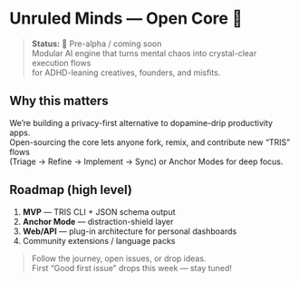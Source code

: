 # Unruled Minds — Open Core 🚀

> **Status:** 🚧 Pre-alpha / coming soon  
> Modular AI engine that turns mental chaos into crystal-clear execution flows  
> for ADHD-leaning creatives, founders, and misfits.

## Why this matters
We’re building a privacy-first alternative to dopamine-drip productivity apps.  
Open-sourcing the core lets anyone fork, remix, and contribute new “TRIS” flows  
(Triage → Refine → Implement → Sync) or Anchor Modes for deep focus.

## Roadmap (high level)
1. **MVP** — TRIS CLI + JSON schema output  
2. **Anchor Mode** — distraction-shield layer  
3. **Web/API** — plug-in architecture for personal dashboards  
4. Community extensions / language packs

> Follow the journey, open issues, or drop ideas.  
> First “Good first issue” drops this week — stay tuned!
